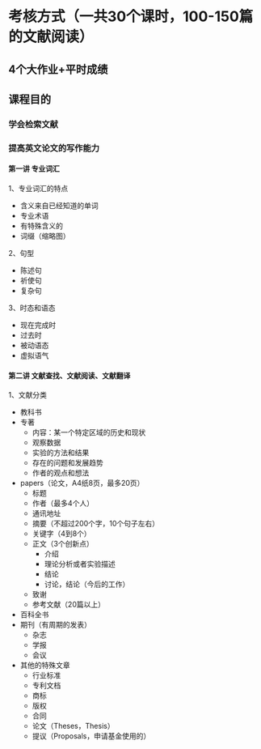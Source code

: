 # 考核方式（一共30个课时，100-150篇的文献阅读）
## 4个大作业+平时成绩
## 课程目的
### 学会检索文献
### 提高英文论文的写作能力

#### 第一讲 专业词汇

1、专业词汇的特点

- 含义来自已经知道的单词
- 专业术语
- 有特殊含义的
- 词缀（缩略图）

2、句型

- 陈述句
- 祈使句
- 复杂句

3、时态和语态
- 现在完成时
- 过去时
- 被动语态
- 虚拟语气

#### 第二讲 文献查找、文献阅读、文献翻译

1、文献分类

- 教科书
- 专著
  - 内容：某一个特定区域的历史和现状
  - 观察数据
  - 实验的方法和结果
  - 存在的问题和发展趋势
  - 作者的观点和想法
- papers（论文，A4纸8页，最多20页）
  - 标题
  - 作者（最多4个人）
  - 通讯地址
  - 摘要（不超过200个字，10个句子左右）
  - 关键字（4到8个）
  - 正文（3个创新点）
    - 介绍
    - 理论分析或者实验描述
    - 结论
    - 讨论，结论（今后的工作）
  - 致谢
  - 参考文献（20篇以上）
- 百科全书
- 期刊（有周期的发表）
  - 杂志
  - 学报
  - 会议
- 其他的特殊文章
  - 行业标准
  - 专利文档
  - 商标
  - 版权
  - 合同
  - 论文（Theses，Thesis）
  - 提议（Proposals，申请基金使用的）



